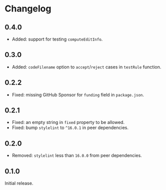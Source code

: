 # Changelog

## 0.4.0

- Added: support for testing `computeEditInfo`.

## 0.3.0

- Added: `codeFilename` option to `accept`/`reject` cases in `testRule` function.

## 0.2.2

- Fixed: missing GitHub Sponsor for `funding` field in `package.json`.

## 0.2.1

- Fixed: an empty string in `fixed` property to be allowed.
- Fixed: bump `stylelint` to `^16.0.1` in peer dependencies.

## 0.2.0

- Removed: `stylelint` less than `16.0.0` from peer dependencies.

## 0.1.0

Initial release.

